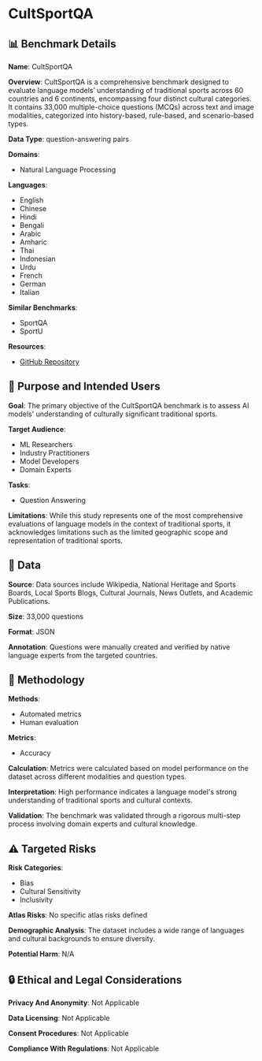 # CultSportQA

## 📊 Benchmark Details

**Name**: CultSportQA

**Overview**: CultSportQA is a comprehensive benchmark designed to evaluate language models’ understanding of traditional sports across 60 countries and 6 continents, encompassing four distinct cultural categories. It contains 33,000 multiple-choice questions (MCQs) across text and image modalities, categorized into history-based, rule-based, and scenario-based types.

**Data Type**: question-answering pairs

**Domains**:
- Natural Language Processing

**Languages**:
- English
- Chinese
- Hindi
- Bengali
- Arabic
- Amharic
- Thai
- Indonesian
- Urdu
- French
- German
- Italian

**Similar Benchmarks**:
- SportQA
- SportU

**Resources**:
- [GitHub Repository](https://github.com/M-Groot7/CultSportQA)

## 🎯 Purpose and Intended Users

**Goal**: The primary objective of the CultSportQA benchmark is to assess AI models' understanding of culturally significant traditional sports.

**Target Audience**:
- ML Researchers
- Industry Practitioners
- Model Developers
- Domain Experts

**Tasks**:
- Question Answering

**Limitations**: While this study represents one of the most comprehensive evaluations of language models in the context of traditional sports, it acknowledges limitations such as the limited geographic scope and representation of traditional sports.

## 💾 Data

**Source**: Data sources include Wikipedia, National Heritage and Sports Boards, Local Sports Blogs, Cultural Journals, News Outlets, and Academic Publications.

**Size**: 33,000 questions

**Format**: JSON

**Annotation**: Questions were manually created and verified by native language experts from the targeted countries.

## 🔬 Methodology

**Methods**:
- Automated metrics
- Human evaluation

**Metrics**:
- Accuracy

**Calculation**: Metrics were calculated based on model performance on the dataset across different modalities and question types.

**Interpretation**: High performance indicates a language model's strong understanding of traditional sports and cultural contexts.

**Validation**: The benchmark was validated through a rigorous multi-step process involving domain experts and cultural knowledge.

## ⚠️ Targeted Risks

**Risk Categories**:
- Bias
- Cultural Sensitivity
- Inclusivity

**Atlas Risks**:
No specific atlas risks defined

**Demographic Analysis**: The dataset includes a wide range of languages and cultural backgrounds to ensure diversity.

**Potential Harm**: N/A

## 🔒 Ethical and Legal Considerations

**Privacy And Anonymity**: Not Applicable

**Data Licensing**: Not Applicable

**Consent Procedures**: Not Applicable

**Compliance With Regulations**: Not Applicable
